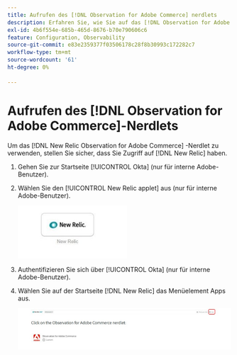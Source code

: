 ```yaml
---
title: Aufrufen des [!DNL Observation for Adobe Commerce] nerdlets
description: Erfahren Sie, wie Sie auf das [!DNL Observation for Adobe Commerce] Nerdlet zugreifen.
exl-id: 4b6f554e-685b-465d-8676-b70e790606c6
feature: Configuration, Observability
source-git-commit: e83e2359377f03506178c28f8b30993c172282c7
workflow-type: tm+mt
source-wordcount: '61'
ht-degree: 0%

---
```


# Aufrufen des [!DNL Observation for Adobe Commerce]-Nerdlets

Um das [!DNL New Relic Observation for Adobe Commerce] -Nerdlet zu verwenden, stellen Sie sicher, dass Sie Zugriff auf [!DNL New Relic] haben.

1. Gehen Sie zur Startseite [!UICONTROL Okta] (nur für interne Adobe-Benutzer).
1. Wählen Sie den [!UICONTROL New Relic applet] aus (nur für interne Adobe-Benutzer).

   ![New Relic applet](../../assets/tools/observation-for-adobe-commerce/new-relic-applet.jpeg)

1. Authentifizieren Sie sich über [!UICONTROL Okta] (nur für interne Adobe-Benutzer).
1. Wählen Sie auf der Startseite [!DNL New Relic] das Menüelement Apps aus.

   ![New Relic-Homepage](../../assets/tools/observation-for-adobe-commerce/new-relic-homepage.jpeg)
